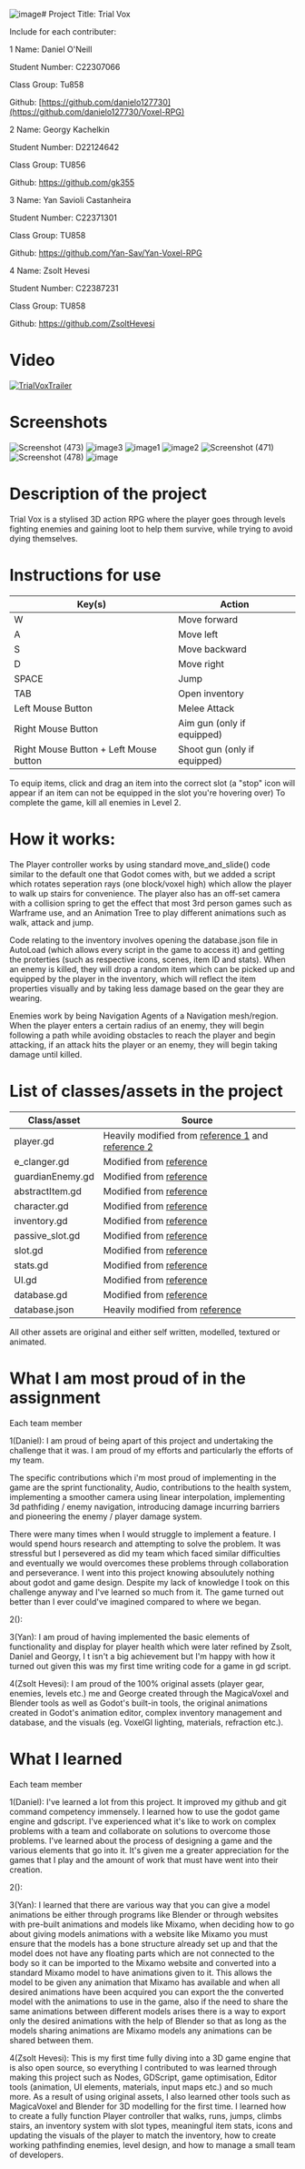 ![image](https://github.com/ZsoltHevesi/Voxel-RPG/assets/124164938/310c37c6-7356-4d88-ab36-347a9c97f766)# Project Title: Trial Vox

Include for each contributer:

1
Name: Daniel O'Neill

Student Number: C22307066

Class Group: Tu858

Github: [https://github.com/danielo127730](https://github.com/danielo127730/Voxel-RPG)


2
Name: Georgy Kachelkin

Student Number: D22124642

Class Group: TU856

Github: https://github.com/gk355


3
Name: Yan Savioli Castanheira

Student Number: C22371301

Class Group: TU858

Github: https://github.com/Yan-Sav/Yan-Voxel-RPG

4
Name: Zsolt Hevesi

Student Number: C22387231

Class Group: TU858

Github: https://github.com/ZsoltHevesi

# Video

[![TrialVoxTrailer](https://img.youtube.com/vi/dmLDlVRioho/0.jpg)](https://www.youtube.com/watch?v=dmLDlVRioho)

# Screenshots
![Screenshot (473)](https://github.com/ZsoltHevesi/Voxel-RPG/assets/124164938/796ab697-9a9a-4d42-81df-f7e978ff1304)
![image3](https://github.com/ZsoltHevesi/Voxel-RPG/assets/124164938/0f4ada51-ccd0-4300-948b-123f2c547059)
![image1](https://github.com/ZsoltHevesi/Voxel-RPG/assets/124164938/291af71b-c1d4-4f16-af1c-db4389bb8255)
![image2](https://github.com/ZsoltHevesi/Voxel-RPG/assets/124164938/2dc85c3d-75cc-4d34-ab1a-b775b8d3883f)
![Screenshot (471)](https://github.com/ZsoltHevesi/Voxel-RPG/assets/124164938/90be4a76-c453-4a96-8c66-cb2e097c4382)
![Screenshot (478)](https://github.com/ZsoltHevesi/Voxel-RPG/assets/124164938/a54ad6b1-d5f2-45d7-bb50-529103dadd0d)
![image](https://github.com/ZsoltHevesi/Voxel-RPG/assets/124164938/cdca96d3-779d-4c90-a5bf-e7f8cd8a350b)


# Description of the project
Trial Vox is a stylised 3D action RPG where the player goes through levels fighting enemies and gaining loot to help them survive, while trying to avoid dying themselves. 

# Instructions for use
| Key(s) | Action |
|-----------|-----------|
| W | Move forward |
| A | Move left |
| S | Move backward |
| D | Move right |
| SPACE | Jump |
| TAB | Open inventory |
| Left Mouse Button | Melee Attack |
| Right Mouse Button | Aim gun (only if equipped) |
| Right Mouse Button + Left Mouse button | Shoot gun (only if equipped) |

To equip items, click and drag an item into the correct slot (a "stop" icon will appear if an item can not be equipped in the slot you're hovering over)
To complete the game, kill all enemies in Level 2.

# How it works:
The Player controller works by using standard move_and_slide() code similar to the default one that Godot comes with, but we added a script which rotates seperation rays (one block/voxel high) which allow the player to walk up stairs for convenience. The player also has an off-set camera with a collision spring to get the effect that most 3rd person games such as Warframe use, and an Animation Tree to play different animations such as walk, attack and jump.

Code relating to the inventory involves opening the database.json file in AutoLoad (which allows every script in the game to access it) and getting the proterties (such as respective icons, scenes, item ID and stats). When an enemy is killed, they will drop a random item which can be picked up and equipped by the player in the inventory, which will reflect the item properties visually and by taking less damage based on the gear they are wearing.

Enemies work by being Navigation Agents of a Navigation mesh/region. When the player enters a certain radius of an enemy, they will begin following a path while avoiding obstacles to reach the player and begin attacking, if an attack hits the player or an enemy, they will begin taking damage until killed.

# List of classes/assets in the project

| Class/asset | Source |
|-----------|-----------|
| player.gd | Heavily modified from [reference 1](https://github.com/majikayogames/godot-character-controller-stairs) and [reference 2](https://www.youtube.com/watch?v=EP5AYllgHy8&t=1273s) |
| e_clanger.gd | Modified from [reference](https://www.youtube.com/watch?v=-juhGgA076E) |
| guardianEnemy.gd | Modified from [reference](https://www.youtube.com/watch?v=-juhGgA076E) |
| abstractItem.gd | Modified from [reference](https://pastebin.com/YaPzmyqv) |
| character.gd | Modified from [reference](https://pastebin.com/iJA2KbCe) |
| inventory.gd | Modified from [reference](https://pastebin.com/chGct0NK) |
| passive_slot.gd | Modified from [reference](https://pastebin.com/McWfmCZH) |
| slot.gd | Modified from [reference](https://pastebin.com/SzuLRxGV) |
| stats.gd | Modified from [reference](https://pastebin.com/Rdr4ALkK) |
| UI.gd | Modified from [reference](https://pastebin.com/vTTj9npA) |
| database.gd | Modified from [reference](https://pastebin.com/jdVUGRP3) |
| database.json | Heavily modified from [reference](https://pastebin.com/ppZTCirg) |

All other assets are original and either self written, modelled, textured or animated.

# What I am most proud of in the assignment

Each team member

1(Daniel):
I am proud of being apart of this project and undertaking the challenge that it was. I am proud of my efforts and particularly the efforts of my team.

The specific contributions which i'm most proud of implementing  in the game are the sprint functionality, Audio,  contributions to the health system, implementing a smoother camera using linear interpolation, implementing 3d pathfiding / enemy navigation, introducing damage incurring barriers and pioneering the enemy / player damage system. 

 There were many times when I would struggle to implement a feature. I would spend hours research and attempting to solve the problem. It was stressful but I persevered as did my team which faced similar difficulties and eventually we would overcomes these problems through collaboration and perseverance. I went into this project knowing absoulutely nothing about godot and game design. Despite my lack of knowledge I took on this challenge anyway and I've learned so much from it. The game turned out better than I ever could've imagined compared to where we began.  

2():

3(Yan):
I am proud of having implemented the basic elements of functionality and display for player health which were later refined by Zsolt, Daniel and Georgy, I t isn't a big achievement but I'm happy with how it turned out given this was my first time writing code for a game in gd script.

4(Zsolt Hevesi):
I am proud of the 100% original assets (player gear, enemies, levels etc.) me and George created through the MagicaVoxel and Blender tools as well as Godot's built-in tools, the original animations created in Godot's animation editor, complex inventory management and database, and the visuals (eg. VoxelGI lighting, materials, refraction etc.).

# What I learned

Each team member

1(Daniel):
I've learned a lot from this project. It improved my github and git command competency immensely. I learned how to use the godot game engine and gdscript.  I've experienced what it's like to work on complex problems with a team and collaborate on solutions to overcome those problems. I've learned about the process of designing a game and the various elements that go into it. It's given me a greater appreciation for the games that I play and the amount of work that must have went into their creation.

2():

3(Yan):
I learned that there are various way that you can give a model animations be either through programs like Blender or through websites with pre-built animations and models like Mixamo, when deciding how to go about giving models animations with a website like Mixamo you must ensure that the models has a bone structure already set up and that the model does not have any floating parts which are not connected to the body so it can be imported to the Mixamo website and converted into a standard Mixamo model to have animations given to it. This allows the model to be given any animation that Mixamo has available and when all desired animations have been acquired you can export the the converted model with the animations to use in the game, also if the need to share the same animations between different models arises there is a way to export only the desired animations with the help of Blender so that as long as the models sharing animations are Mixamo models any animations can be shared between them.

4(Zsolt Hevesi):
This is my first time fully diving into a 3D game engine that is also open source, so everything I contributed to was learned through making this project such as Nodes, GDScript, game optimisation, Editor tools (animation, UI elements, materials, input maps etc.) and so much more. As a result of using original assets, I also learned other tools such as MagicaVoxel and Blender for 3D modelling for the first time.
I learned how to create a fully function Player controller that walks, runs, jumps, climbs stairs, an inventory system with slot types, meaningful item stats, icons and updating the visuals of the player to match the inventory, how to create working pathfinding enemies, level design, and how to manage a small team of developers.
